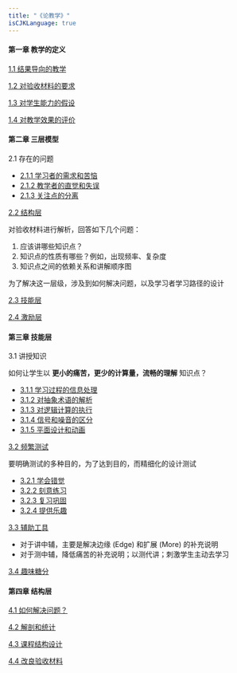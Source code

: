 ```yaml
---
title: "《论教学》"
isCJKLanguage: true
---
```


#### 第一章 教学的定义

[1.1 结果导向的教学](./1-1)

[1.2 对验收材料的要求](./1-2)

[1.3 对学生能力的假设](./1-3)

[1.4 对教学效果的评价](./1-4)

#### 第二章 三层模型

2.1 存在的问题

- [2.1.1 学习者的需求和苦恼](./2-1-1)
- [2.1.2 教学者的直觉和失误](./2-1-2)
- [2.1.3 关注点的分离](./2-1-3)

[2.2 结构层](./2-2)

对验收材料进行解析，回答如下几个问题：

1. 应该讲哪些知识点？
2. 知识点的性质有哪些？例如，出现频率、复杂度
3. 知识点之间的依赖关系和讲解顺序图

为了解决这一层级，涉及到如何解决问题，以及学习者学习路径的设计

[2.3 技能层](./2-3)

[2.4 激励层](./2-4)

#### 第三章 技能层

3.1 讲授知识

如何让学生以 **更小的痛苦，更少的计算量，流畅的理解** 知识点？

- [3.1.1 学习过程的信息处理](./3-1-1)
- [3.1.2 对抽象术语的解析](./3-1-2)
- [3.1.3 对逻辑计算的执行](./3-1-3)
- [3.1.4 信号和噪音的区分](./3-1-4)
- [3.1.5 平面设计和动画](./3-1-5)

[3.2 频繁测试](./3-2)

要明确测试的多种目的，为了达到目的，而精细化的设计测试

- [3.2.1 学会错觉](./3-2-1)
- [3.2.2 刻意练习](./3-2-2)
- [3.2.3 复习巩固](./3-2-3)
- [3.2.4 提供乐趣](./3-2-4)

[3.3 辅助工具](./3-3)

- 对于讲中辅，主要是解决边缘 (Edge) 和扩展 (More) 的补充说明
- 对于测中辅，降低痛苦的补充说明；以测代讲；刺激学生主动去学习

[3.4 趣味糖分](./3-4)

#### 第四章 结构层

[4.1 如何解决问题？](./4-1)

[4.2 解剖和统计](./4-2)

[4.3 课程结构设计](./4-3)

[4.4 改良验收材料](./4-4)